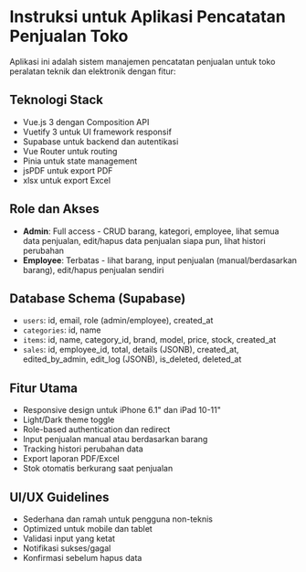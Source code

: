 <!-- Use this file to provide workspace-specific custom instructions to Copilot. For more details, visit https://code.visualstudio.com/docs/copilot/copilot-customization#_use-a-githubcopilotinstructionsmd-file -->

# Instruksi untuk Aplikasi Pencatatan Penjualan Toko

Aplikasi ini adalah sistem manajemen pencatatan penjualan untuk toko peralatan teknik dan elektronik dengan fitur:

## Teknologi Stack

- Vue.js 3 dengan Composition API
- Vuetify 3 untuk UI framework responsif
- Supabase untuk backend dan autentikasi
- Vue Router untuk routing
- Pinia untuk state management
- jsPDF untuk export PDF
- xlsx untuk export Excel

## Role dan Akses

- **Admin**: Full access - CRUD barang, kategori, employee, lihat semua data penjualan, edit/hapus data penjualan siapa pun, lihat histori perubahan
- **Employee**: Terbatas - lihat barang, input penjualan (manual/berdasarkan barang), edit/hapus penjualan sendiri

## Database Schema (Supabase)

- `users`: id, email, role (admin/employee), created_at
- `categories`: id, name
- `items`: id, name, category_id, brand, model, price, stock, created_at
- `sales`: id, employee_id, total, details (JSONB), created_at, edited_by_admin, edit_log (JSONB), is_deleted, deleted_at

## Fitur Utama

- Responsive design untuk iPhone 6.1" dan iPad 10-11"
- Light/Dark theme toggle
- Role-based authentication dan redirect
- Input penjualan manual atau berdasarkan barang
- Tracking histori perubahan data
- Export laporan PDF/Excel
- Stok otomatis berkurang saat penjualan

## UI/UX Guidelines

- Sederhana dan ramah untuk pengguna non-teknis
- Optimized untuk mobile dan tablet
- Validasi input yang ketat
- Notifikasi sukses/gagal
- Konfirmasi sebelum hapus data
